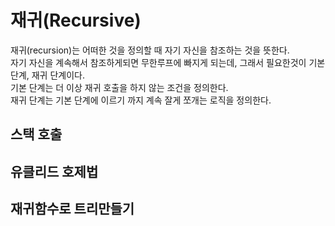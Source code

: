 # 재귀(Recursive)

재귀(recursion)는 어떠한 것을 정의할 때 자기 자신을 참조하는 것을 뜻한다.  
자기 자신을 계속해서 참조하게되면 무한루프에 빠지게 되는데, 그래서 필요한것이 기본 단계, 재귀 단계이다.  
기본 단계는 더 이상 재귀 호출을 하지 않는 조건을 정의한다.  
재귀 단계는 기본 단계에 이르기 까지 계속 잘게 쪼개는 로직을 정의한다.  

## 스택 호출

## 유클리드 호제법

## 재귀함수로 트리만들기
